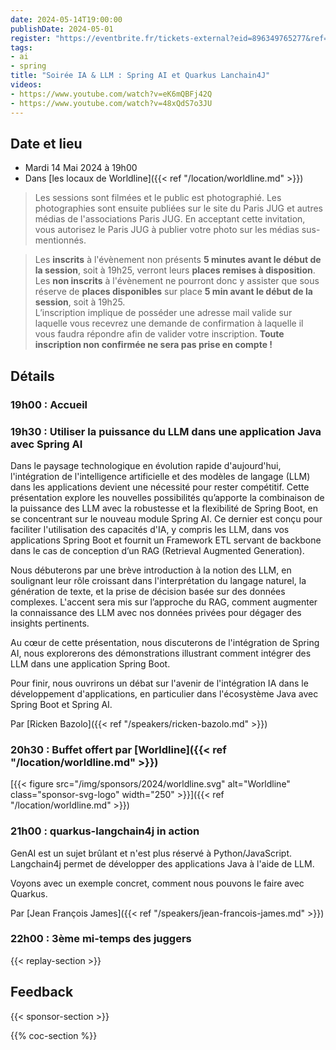 ```yaml
---
date: 2024-05-14T19:00:00
publishDate: 2024-05-01
register: "https://eventbrite.fr/tickets-external?eid=896349765277&ref=etckt"
tags:
- ai
- spring
title: "Soirée IA & LLM : Spring AI et Quarkus Lanchain4J"
videos:
- https://www.youtube.com/watch?v=eK6mQBFj42Q
- https://www.youtube.com/watch?v=48xQdS7o3JU
---
```


## Date et lieu

* Mardi 14 Mai 2024 à 19h00
* Dans [les locaux de Worldline]({{< ref "/location/worldline.md" >}})

> Les sessions sont filmées et le public est photographié. Les photographies sont ensuite publiées sur le site du Paris JUG et autres médias de l'associations Paris JUG. En acceptant cette invitation, vous autorisez le Paris JUG à publier votre photo sur les médias sus-mentionnés.

> Les **inscrits** à l'évènement non présents **5 minutes avant le début de la session**, soit à 19h25, verront leurs **places remises à disposition**.  
Les **non inscrits** à l'évènement ne pourront donc y assister que sous réserve de **places disponibles** sur place **5 min avant le début de la session**, soit à 19h25.  
L’inscription implique de posséder une adresse mail valide sur laquelle vous recevrez une demande de confirmation à laquelle il vous faudra répondre afin de valider votre inscription.
**Toute inscription non confirmée ne sera pas prise en compte !**

## Détails

### 19h00 : Accueil

### 19h30 : Utiliser la puissance du LLM dans une application Java avec Spring AI


Dans le paysage technologique en évolution rapide d'aujourd'hui, l'intégration de l'intelligence artificielle et des modèles de langage (LLM) dans les applications devient une nécessité pour rester compétitif.
Cette présentation explore les nouvelles possibilités qu’apporte la combinaison de la puissance des LLM avec la robustesse et la flexibilité de Spring Boot, en se concentrant sur le nouveau module Spring AI.
Ce dernier est conçu pour faciliter l'utilisation des capacités d'IA, y compris les LLM, dans vos applications Spring Boot et fournit un Framework ETL servant de backbone dans le cas de conception d’un RAG (Retrieval Augmented Generation).

Nous débuterons par une brève introduction à la notion des LLM, en soulignant leur rôle croissant dans l'interprétation du langage naturel, la génération de texte, et la prise de décision basée sur des données complexes.
L'accent sera mis sur l’approche du RAG, comment augmenter la connaissance des LLM avec nos données privées pour dégager des insights pertinents.

Au cœur de cette présentation, nous discuterons de l'intégration de Spring AI, nous explorerons des démonstrations illustrant comment intégrer des LLM dans une application Spring Boot.

Pour finir, nous ouvrirons un débat sur l'avenir de l'intégration IA dans le développement d'applications, en particulier dans l'écosystème Java avec Spring Boot et Spring AI.

Par [Ricken Bazolo]({{< ref "/speakers/ricken-bazolo.md" >}})

### 20h30 : Buffet offert par [Worldline]({{< ref "/location/worldline.md" >}})

[{{< figure src="/img/sponsors/2024/worldline.svg" alt="Worldline" class="sponsor-svg-logo" width="250" >}}]({{< ref "/location/worldline.md" >}})

### 21h00 : quarkus-langchain4j in action

GenAI est un sujet brûlant et n'est plus réservé à Python/JavaScript.
Langchain4j permet de développer des applications Java à l'aide de LLM.

Voyons avec un exemple concret, comment nous pouvons le faire avec Quarkus.

Par [Jean François James]({{< ref "/speakers/jean-francois-james.md" >}})

### 22h00 : 3ème mi-temps des juggers

{{< replay-section >}}

## Feedback

{{< sponsor-section >}}

{{% coc-section %}}
